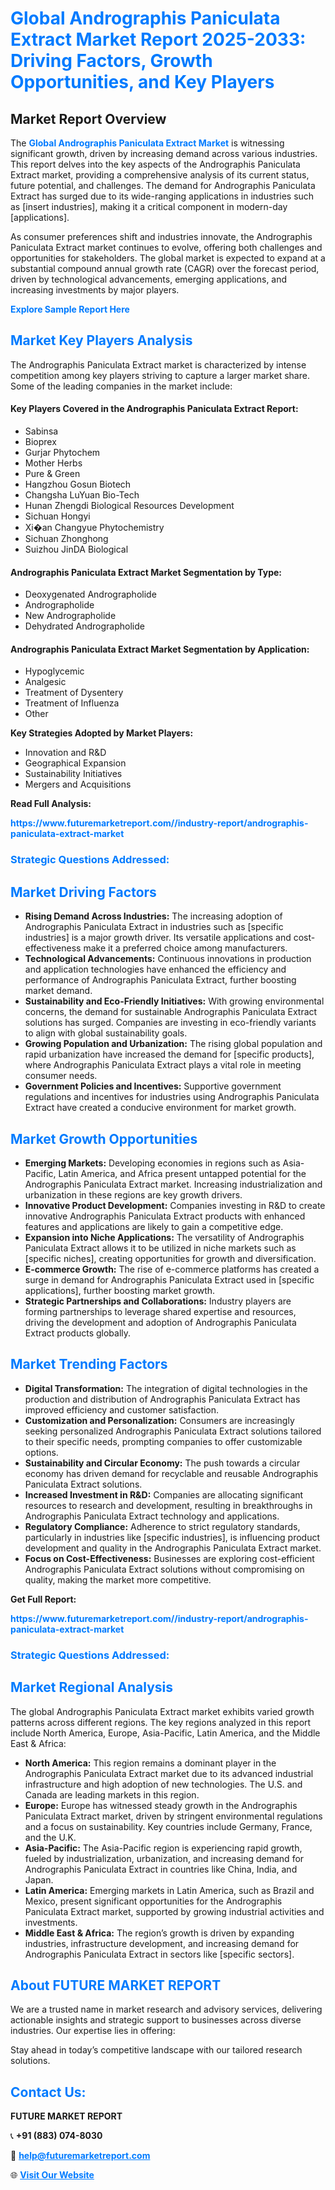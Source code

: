 <h1 style="color: #007BFF;">Global Andrographis Paniculata Extract Market Report 2025-2033: Driving Factors, Growth Opportunities, and Key Players</h1>

<section id="overview">
<h2>Market Report Overview</h2>
<p>The <a href="https://www.futuremarketreport.com//industry-report/andrographis-paniculata-extract-market" style="color: #007BFF; text-decoration: none;"><strong>Global Andrographis Paniculata Extract Market</strong></a> is witnessing significant growth, driven by increasing demand across various industries. This report delves into the key aspects of the Andrographis Paniculata Extract market, providing a comprehensive analysis of its current status, future potential, and challenges. The demand for Andrographis Paniculata Extract has surged due to its wide-ranging applications in industries such as [insert industries], making it a critical component in modern-day [applications].</p>
<p>As consumer preferences shift and industries innovate, the Andrographis Paniculata Extract market continues to evolve, offering both challenges and opportunities for stakeholders. The global market is expected to expand at a substantial compound annual growth rate (CAGR) over the forecast period, driven by technological advancements, emerging applications, and increasing investments by major players.</p>
</section>

<section id="overview">
<p><a href="https://www.futuremarketreport.com//request-sample/reportId=91192" style="color: #007BFF; text-decoration: none;"><strong>Explore Sample Report Here</strong></a></p>
</section>

<section id="key-players">
<h2 style="color: #007BFF;">Market Key Players Analysis</h2>
<p>The Andrographis Paniculata Extract market is characterized by intense competition among key players striving to capture a larger market share. Some of the leading companies in the market include:</p>
<h4>Key Players Covered in the Andrographis Paniculata Extract Report:</h4>
<ul><li>Sabinsa</li><li>Bioprex</li><li>Gurjar Phytochem</li><li>Mother Herbs</li><li>Pure &amp; Green</li><li>Hangzhou Gosun Biotech</li><li>Changsha LuYuan Bio-Tech</li><li>Hunan Zhengdi Biological Resources Development</li><li>Sichuan Hongyi</li><li>Xi�an Changyue Phytochemistry</li><li>Sichuan Zhonghong</li><li>Suizhou JinDA Biological</li></ul>
<h4>Andrographis Paniculata Extract Market Segmentation by Type:</h4>
<ul><li>Deoxygenated Andrographolide</li><li>Andrographolide</li><li>New Andrographolide</li><li>Dehydrated Andrographolide</li></ul>

<h4>Andrographis Paniculata Extract Market Segmentation by Application:</h4>
<ul><li>Hypoglycemic</li><li>Analgesic</li><li>Treatment of Dysentery</li><li>Treatment of Influenza</li><li>Other</li></ul>
<p><strong>Key Strategies Adopted by Market Players:</strong></p>
<ul>
<li>Innovation and R&D</li>
<li>Geographical Expansion</li>
<li>Sustainability Initiatives</li>
<li>Mergers and Acquisitions</li>
</ul>
</section>

<section>
<p><strong>Read Full Analysis: </strong></p><a href="https://www.futuremarketreport.com//industry-report/andrographis-paniculata-extract-market" style="color: #007BFF; text-decoration: none;"><strong>https://www.futuremarketreport.com//industry-report/andrographis-paniculata-extract-market</strong></a>
<h3 style="color: #007BFF;">Strategic Questions Addressed:</h3>
</section>

<section id="driving-factors">
<h2 style="color: #007BFF;">Market Driving Factors</h2>
<ul>
<li><strong>Rising Demand Across Industries:</strong> The increasing adoption of Andrographis Paniculata Extract in industries such as [specific industries] is a major growth driver. Its versatile applications and cost-effectiveness make it a preferred choice among manufacturers.</li>
<li><strong>Technological Advancements:</strong> Continuous innovations in production and application technologies have enhanced the efficiency and performance of Andrographis Paniculata Extract, further boosting market demand.</li>
<li><strong>Sustainability and Eco-Friendly Initiatives:</strong> With growing environmental concerns, the demand for sustainable Andrographis Paniculata Extract solutions has surged. Companies are investing in eco-friendly variants to align with global sustainability goals.</li>
<li><strong>Growing Population and Urbanization:</strong> The rising global population and rapid urbanization have increased the demand for [specific products], where Andrographis Paniculata Extract plays a vital role in meeting consumer needs.</li>
<li><strong>Government Policies and Incentives:</strong> Supportive government regulations and incentives for industries using Andrographis Paniculata Extract have created a conducive environment for market growth.</li>
</ul>
</section>

<section id="growth-opportunities">
<h2 style="color: #007BFF;">Market Growth Opportunities</h2>
<ul>
<li><strong>Emerging Markets:</strong> Developing economies in regions such as Asia-Pacific, Latin America, and Africa present untapped potential for the Andrographis Paniculata Extract market. Increasing industrialization and urbanization in these regions are key growth drivers.</li>
<li><strong>Innovative Product Development:</strong> Companies investing in R&D to create innovative Andrographis Paniculata Extract products with enhanced features and applications are likely to gain a competitive edge.</li>
<li><strong>Expansion into Niche Applications:</strong> The versatility of Andrographis Paniculata Extract allows it to be utilized in niche markets such as [specific niches], creating opportunities for growth and diversification.</li>
<li><strong>E-commerce Growth:</strong> The rise of e-commerce platforms has created a surge in demand for Andrographis Paniculata Extract used in [specific applications], further boosting market growth.</li>
<li><strong>Strategic Partnerships and Collaborations:</strong> Industry players are forming partnerships to leverage shared expertise and resources, driving the development and adoption of Andrographis Paniculata Extract products globally.</li>
</ul>
</section>

<section id="trending-factors">
<h2 style="color: #007BFF;">Market Trending Factors</h2>
<ul>
<li><strong>Digital Transformation:</strong> The integration of digital technologies in the production and distribution of Andrographis Paniculata Extract has improved efficiency and customer satisfaction.</li>
<li><strong>Customization and Personalization:</strong> Consumers are increasingly seeking personalized Andrographis Paniculata Extract solutions tailored to their specific needs, prompting companies to offer customizable options.</li>
<li><strong>Sustainability and Circular Economy:</strong> The push towards a circular economy has driven demand for recyclable and reusable Andrographis Paniculata Extract solutions.</li>
<li><strong>Increased Investment in R&D:</strong> Companies are allocating significant resources to research and development, resulting in breakthroughs in Andrographis Paniculata Extract technology and applications.</li>
<li><strong>Regulatory Compliance:</strong> Adherence to strict regulatory standards, particularly in industries like [specific industries], is influencing product development and quality in the Andrographis Paniculata Extract market.</li>
<li><strong>Focus on Cost-Effectiveness:</strong> Businesses are exploring cost-efficient Andrographis Paniculata Extract solutions without compromising on quality, making the market more competitive.</li>
</ul>
</section>

<section>
<p><strong>Get Full Report: </strong></p><a href="https://www.futuremarketreport.com//industry-report/andrographis-paniculata-extract-market" style="color: #007BFF; text-decoration: none;"><strong>https://www.futuremarketreport.com//industry-report/andrographis-paniculata-extract-market</strong></a>
<h3 style="color: #007BFF;">Strategic Questions Addressed:</h3>
</section>


<section id="regional-analysis">
<h2 style="color: #007BFF;">Market Regional Analysis</h2>
<p>The global Andrographis Paniculata Extract market exhibits varied growth patterns across different regions. The key regions analyzed in this report include North America, Europe, Asia-Pacific, Latin America, and the Middle East & Africa:</p>
<ul>
<li><strong>North America:</strong> This region remains a dominant player in the Andrographis Paniculata Extract market due to its advanced industrial infrastructure and high adoption of new technologies. The U.S. and Canada are leading markets in this region.</li>
<li><strong>Europe:</strong> Europe has witnessed steady growth in the Andrographis Paniculata Extract market, driven by stringent environmental regulations and a focus on sustainability. Key countries include Germany, France, and the U.K.</li>
<li><strong>Asia-Pacific:</strong> The Asia-Pacific region is experiencing rapid growth, fueled by industrialization, urbanization, and increasing demand for Andrographis Paniculata Extract in countries like China, India, and Japan.</li>
<li><strong>Latin America:</strong> Emerging markets in Latin America, such as Brazil and Mexico, present significant opportunities for the Andrographis Paniculata Extract market, supported by growing industrial activities and investments.</li>
<li><strong>Middle East & Africa:</strong> The region’s growth is driven by expanding industries, infrastructure development, and increasing demand for Andrographis Paniculata Extract in sectors like [specific sectors].</li>
</ul>
</section>

<footer>
<h2 style="color: #007BFF;">About FUTURE MARKET REPORT</h2>
<p>We are a trusted name in market research and advisory services, delivering actionable insights and strategic support to businesses across diverse industries. Our expertise lies in offering:</p>

<p>Stay ahead in today’s competitive landscape with our tailored research solutions.</p>

<h2 style="color: #007BFF;">Contact Us:</h2>
<p><strong>FUTURE MARKET REPORT</strong></p>
<p>📞 <strong>+91 (883) 074-8030</strong></p>
<p>📧 <strong><a href="mailto:help@futuremarketreport.com" style="color: #007BFF;">help@futuremarketreport.com</a></strong></p>
<p>🌐 <strong><a href="https://www.futuremarketreport.com/" style="color: #007BFF;">Visit Our Website</a></strong></p>
</footer>